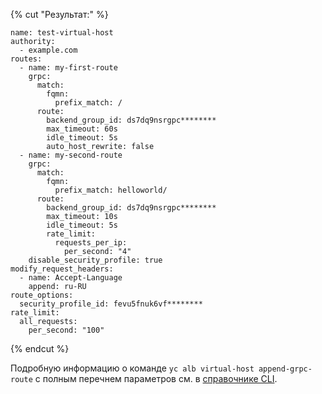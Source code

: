 {% cut "Результат:" %}

```text
name: test-virtual-host
authority:
  - example.com
routes:
  - name: my-first-route
    grpc:
      match:
        fqmn:
          prefix_match: /
      route:
        backend_group_id: ds7dq9nsrgpc********
        max_timeout: 60s
        idle_timeout: 5s
        auto_host_rewrite: false
  - name: my-second-route
    grpc:
      match:
        fqmn:
          prefix_match: helloworld/
      route:
        backend_group_id: ds7dq9nsrgpc********
        max_timeout: 10s
        idle_timeout: 5s
        rate_limit:
          requests_per_ip:
            per_second: "4"
    disable_security_profile: true
modify_request_headers:
  - name: Accept-Language
    append: ru-RU
route_options:
  security_profile_id: fevu5fnuk6vf********
rate_limit:
  all_requests:
    per_second: "100"
```

{% endcut %}

Подробную информацию о команде `yc alb virtual-host append-grpc-route` с полным перечнем параметров см. в [справочнике CLI](../../../cli/cli-ref/application-load-balancer/cli-ref/virtual-host/append-grpc-route.md).